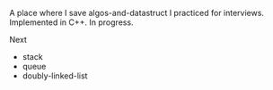 A place where I save algos-and-datastruct I practiced for interviews.
Implemented in C++.
In progress.

Next
- stack
- queue
- doubly-linked-list

